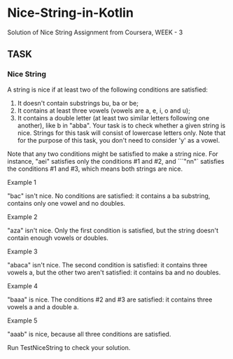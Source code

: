 # Nice-String-in-Kotlin
Solution of Nice String Assignment from Coursera, WEEK - 3
## TASK ##
### Nice String ###

A string is nice if at least two of the following conditions are satisfied:

1. It doesn't contain substrings bu, ba or be;
2. It contains at least three vowels (vowels are a, e, i, o and u);
3. It contains a double letter (at least two similar letters following one another), like b in "abba".
Your task is to check whether a given string is nice. Strings for this task will consist of lowercase letters only. Note that for the purpose of this task, you don't need to consider 'y' as a vowel.

Note that any two conditions might be satisfied to make a string nice. For instance, "aei" satisfies only the conditions #1 and #2, and ```"nn"` satisfies the conditions #1 and #3, which means both strings are nice.

Example 1

"bac" isn't nice. No conditions are satisfied: it contains a ba substring, contains only one vowel and no doubles.

Example 2

"aza" isn't nice. Only the first condition is satisfied, but the string doesn't contain enough vowels or doubles.

Example 3

"abaca" isn't nice. The second condition is satisfied: it contains three vowels a, but the other two aren't satisfied: it contains ba and no doubles.

Example 4

"baaa" is nice. The conditions #2 and #3 are satisfied: it contains three vowels a and a double a.

Example 5

"aaab" is nice, because all three conditions are satisfied.

Run TestNiceString to check your solution.
